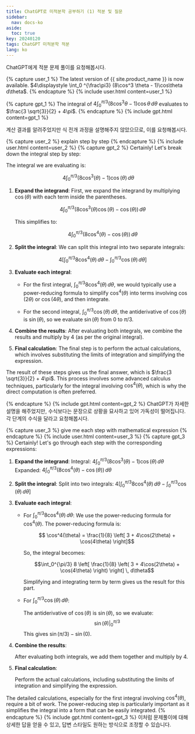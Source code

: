 ```yaml
---
title: ChatGPT로 미적분학 공부하기 (1) 적분 및 질문
sidebar:
  nav: docs-ko
aside:
  toc: true
key: 20240120
tags: ChatGPT 미적분학 적분
lang: ko
---
```


ChatGPT에게 적분 문제 풀이를 요청해봅시다.

{% capture user_1 %}
The latest version of {{ site.product_name }} is now available.
$4\displaystyle \int_0 ^{\frac\pi3} (8\cos^3 \theta - 1)\cos\theta d\theta$. 
{% endcapture %}
{% include user.html content=user_1 %}


{% capture gpt_1 %}
The integral of $4 \int_0^{\pi/3} (8\cos^3 \theta - 1)\cos\theta \, d\theta$ evaluates to $\frac{3 \sqrt{3}}{2} + 4\pi$.
{% endcapture %}
{% include gpt.html content=gpt_1 %}

계산 결과를 알려주었지만 식 전개 과정을 설명해주지 않았으므로, 이를 요청해봅시다.

{% capture user_2 %}
explain step by step
{% endcapture %}
{% include user.html content=user_2 %}
{% capture gpt_2 %}
Certainly! Let's break down the integral step by step:

The integral we are evaluating is:

$$
4 \int_0^{\pi/3} (8\cos^3(\theta) - 1)\cos(\theta) \, d\theta
$$

1. **Expand the integrand**: First, we expand the integrand by multiplying $\cos(\theta)$ with each term inside the parentheses.

   $$
   4 \int_0^{\pi/3} (8\cos^3(\theta)\cos(\theta) - \cos(\theta)) \, d\theta
   $$

   This simplifies to:

   $$
   4 \int_0^{\pi/3} (8\cos^4(\theta) - \cos(\theta)) \, d\theta
   $$

2. **Split the integral**: We can split this integral into two separate integrals:

   $$
   4 \left[ \int_0^{\pi/3} 8\cos^4(\theta) \, d\theta - \int_0^{\pi/3} \cos(\theta) \, d\theta \right]
   $$

3. **Evaluate each integral**:

   - For the first integral, $\int_0^{\pi/3} 8\cos^4(\theta) \, d\theta$, we would typically use a power-reducing formula to simplify $\cos^4(\theta)$ into terms involving $\cos(2\theta)$ or $\cos(4\theta)$, and then integrate.

   - For the second integral, $\int_0^{\pi/3} \cos(\theta) \, d\theta$, the antiderivative of $\cos(\theta)$ is $\sin(\theta)$, so we evaluate $\sin(\theta)$ from $0$ to $\pi/3$.

4. **Combine the results**: After evaluating both integrals, we combine the results and multiply by 4 (as per the original integral).

5. **Final calculation**: The final step is to perform the actual calculations, which involves substituting the limits of integration and simplifying the expression.

The result of these steps gives us the final answer, which is $\frac{3 \sqrt{3}}{2} + 4\pi$. This process involves some advanced calculus techniques, particularly for the integral involving $\cos^4(\theta)$, which is why the direct computation is often preferred.

{% endcapture %}
{% include gpt.html content=gpt_2 %}
ChatGPT가 자세한 설명을 해주었지만, 수식보다는 문장으로 상황을 묘사하고 있어 가독성이 떨어집니다. 각 단계의 수식을 달라고 요청해봅시다.

{% capture user_3 %}
give me each step with mathematical expression
{% endcapture %}
{% include user.html content=user_3 %}
{% capture gpt_3 %}
Certainly! Let's go through each step with the corresponding expressions:

1. **Expand the integrand**:
   Integral: $4 \int_0^{\pi/3} (8\cos^3(\theta) - 1)\cos(\theta) \, d\theta$
   Expanded: $4 \int_0^{\pi/3} (8\cos^4(\theta) - \cos(\theta)) \, d\theta$

2. **Split the integral**:
   Split into two integrals: $4 \left[ \int_0^{\pi/3} 8\cos^4(\theta) \, d\theta - \int_0^{\pi/3} \cos(\theta) \, d\theta \right]$

3. **Evaluate each integral**:
   - For $\int_0^{\pi/3} 8\cos^4(\theta) \, d\theta$:
     We use the power-reducing formula for $\cos^4(\theta)$. The power-reducing formula is:

     $$      \cos^4(\theta) = \frac{1}{8} \left[ 3 + 4\cos(2\theta) + \cos(4\theta) \right]$$

     So, the integral becomes:

     $$\int_0^{\pi/3} 8 \left[ \frac{1}{8} \left( 3 + 4\cos(2\theta) + \cos(4\theta) \right) \right] \, d\theta$$

     Simplifying and integrating term by term gives us the result for this part.

   - For $\int_0^{\pi/3} \cos(\theta) \, d\theta$:

     The antiderivative of $\cos(\theta)$ is $\sin(\theta)$, so we evaluate:
     $$\sin(\theta) \Big|_0^{\pi/3}$$
     This gives $\sin(\pi/3) - \sin(0)$.

4. **Combine the results**:

   After evaluating both integrals, we add them together and multiply by 4.

5. **Final calculation**:

   Perform the actual calculations, including substituting the limits of integration and simplifying the expression.

The detailed calculations, especially for the first integral involving $\cos^4(\theta)$, require a bit of work. The power-reducing step is particularly important as it simplifies the integral into a form that can be easily integrated.
{% endcapture %}
{% include gpt.html content=gpt_3 %}
이처럼 문제풀이에 대해 상세한 답을 얻을 수 있고, 답변 스타일도 원하는 방식으로 조정할 수 있습니다.